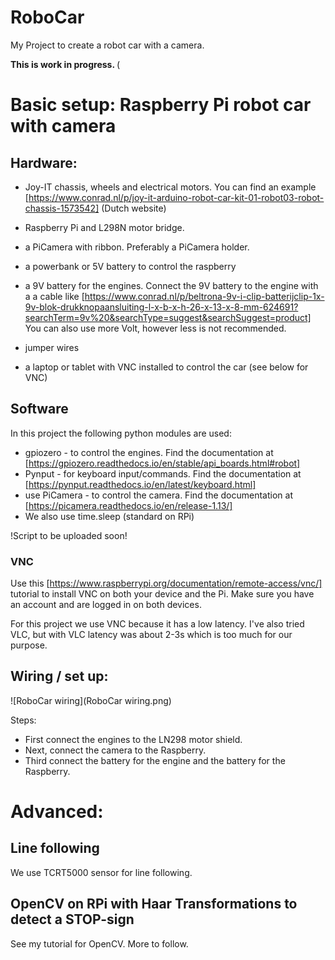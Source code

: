 # RoboCar
My Project to create a robot car with a camera.

<b> This is work in progress. </b>(

# Basic setup: Raspberry Pi robot car with camera
## Hardware:
* Joy-IT chassis, wheels and electrical motors. You can find an example [https://www.conrad.nl/p/joy-it-arduino-robot-car-kit-01-robot03-robot-chassis-1573542] (Dutch website)
* Raspberry Pi and L298N motor bridge.
* a PiCamera with ribbon. Preferably a PiCamera holder.
* a powerbank or 5V battery to control the raspberry
* a 9V battery for the engines. Connect the 9V battery to the engine with a a cable like [https://www.conrad.nl/p/beltrona-9v-i-clip-batterijclip-1x-9v-blok-drukknopaansluiting-l-x-b-x-h-26-x-13-x-8-mm-624691?searchTerm=9v%20&searchType=suggest&searchSuggest=product] You can also use more Volt, however less is not recommended.
* jumper wires 

* a laptop or tablet with VNC installed to control the car (see below for VNC)

## Software
In this project the following python modules are used:
* gpiozero - to control the engines. Find the documentation at [https://gpiozero.readthedocs.io/en/stable/api_boards.html#robot]
* Pynput - for keyboard input/commands. Find the documentation at [https://pynput.readthedocs.io/en/latest/keyboard.html]
* use PiCamera - to control the camera. Find the documentation at [https://picamera.readthedocs.io/en/release-1.13/]
* We also use time.sleep (standard on RPi)

!Script to be uploaded soon!

### VNC
Use this [https://www.raspberrypi.org/documentation/remote-access/vnc/] tutorial to install VNC on both your device and the Pi. Make sure you have an account and are logged in on both devices.

For this project we use VNC because it has a low latency. I've also tried VLC, but with VLC latency was about 2-3s which is too much for our purpose.

## Wiring / set up:
![RoboCar wiring](RoboCar wiring.png)

Steps:
* First connect the engines to the LN298 motor shield. 
* Next, connect the camera to the Raspberry.
* Third connect the battery for the engine and the battery for the Raspberry.


# Advanced:

## Line following
We use TCRT5000 sensor for line following. 

## OpenCV on RPi with Haar Transformations to detect a STOP-sign
See my tutorial for OpenCV.
More to follow.
